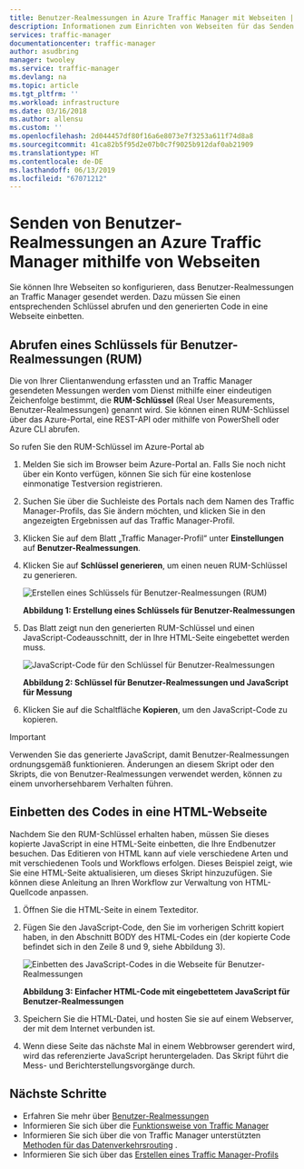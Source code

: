 ```yaml
---
title: Benutzer-Realmessungen in Azure Traffic Manager mit Webseiten | Microsoft-Dokumentation
description: Informationen zum Einrichten von Webseiten für das Senden von Benutzer-Realmessungen an Traffic Manager
services: traffic-manager
documentationcenter: traffic-manager
author: asudbring
manager: twooley
ms.service: traffic-manager
ms.devlang: na
ms.topic: article
ms.tgt_pltfrm: ''
ms.workload: infrastructure
ms.date: 03/16/2018
ms.author: allensu
ms.custom: ''
ms.openlocfilehash: 2d044457df80f16a6e8073e7f3253a611f74d8a8
ms.sourcegitcommit: 41ca82b5f95d2e07b0c7f9025b912daf0ab21909
ms.translationtype: HT
ms.contentlocale: de-DE
ms.lasthandoff: 06/13/2019
ms.locfileid: "67071212"
---
```

# <a name="how-to-send-real-user-measurements-to-azure-traffic-manager-using-web-pages"></a>Senden von Benutzer-Realmessungen an Azure Traffic Manager mithilfe von Webseiten

Sie können Ihre Webseiten so konfigurieren, dass Benutzer-Realmessungen an Traffic Manager gesendet werden. Dazu müssen Sie einen entsprechenden Schlüssel abrufen und den generierten Code in eine Webseite einbetten.

## <a name="obtain-a-real-user-measurements-key"></a>Abrufen eines Schlüssels für Benutzer-Realmessungen (RUM)

Die von Ihrer Clientanwendung erfassten und an Traffic Manager gesendeten Messungen werden vom Dienst mithilfe einer eindeutigen Zeichenfolge bestimmt, die **RUM-Schlüssel** (Real User Measurements, Benutzer-Realmessungen) genannt wird. Sie können einen RUM-Schlüssel über das Azure-Portal, eine REST-API oder mithilfe von PowerShell oder Azure CLI abrufen.

So rufen Sie den RUM-Schlüssel im Azure-Portal ab
1. Melden Sie sich im Browser beim Azure-Portal an. Falls Sie noch nicht über ein Konto verfügen, können Sie sich für eine kostenlose einmonatige Testversion registrieren.
2. Suchen Sie über die Suchleiste des Portals nach dem Namen des Traffic Manager-Profils, das Sie ändern möchten, und klicken Sie in den angezeigten Ergebnissen auf das Traffic Manager-Profil.
3. Klicken Sie auf dem Blatt „Traffic Manager-Profil“ unter **Einstellungen** auf **Benutzer-Realmessungen**.
4. Klicken Sie auf **Schlüssel generieren**, um einen neuen RUM-Schlüssel zu generieren.
 
   ![Erstellen eines Schlüssels für Benutzer-Realmessungen (RUM)](./media/traffic-manager-create-rum-visual-studio/generate-rum-key.png)

   **Abbildung 1: Erstellung eines Schlüssels für Benutzer-Realmessungen**

5. Das Blatt zeigt nun den generierten RUM-Schlüssel und einen JavaScript-Codeausschnitt, der in Ihre HTML-Seite eingebettet werden muss.
 
    ![JavaScript-Code für den Schlüssel für Benutzer-Realmessungen](./media/traffic-manager-create-rum-web-pages/rum-javascript-code.png)

    **Abbildung 2: Schlüssel für Benutzer-Realmessungen und JavaScript für Messung**
 
6. Klicken Sie auf die Schaltfläche **Kopieren**, um den JavaScript-Code zu kopieren. 

>[!IMPORTANT]
> Verwenden Sie das generierte JavaScript, damit Benutzer-Realmessungen ordnungsgemäß funktionieren. Änderungen an diesem Skript oder den Skripts, die von Benutzer-Realmessungen verwendet werden, können zu einem unvorhersehbarem Verhalten führen.

## <a name="embed-the-code-to-an-html-web-page"></a>Einbetten des Codes in eine HTML-Webseite

Nachdem Sie den RUM-Schlüssel erhalten haben, müssen Sie dieses kopierte JavaScript in eine HTML-Seite einbetten, die Ihre Endbenutzer besuchen. Das Editieren von HTML kann auf viele verschiedene Arten und mit verschiedenen Tools und Workflows erfolgen. Dieses Beispiel zeigt, wie Sie eine HTML-Seite aktualisieren, um dieses Skript hinzuzufügen. Sie können diese Anleitung an Ihren Workflow zur Verwaltung von HTML-Quellcode anpassen.

1.  Öffnen Sie die HTML-Seite in einem Texteditor.
2.  Fügen Sie den JavaScript-Code, den Sie im vorherigen Schritt kopiert haben, in den Abschnitt BODY des HTML-Codes ein (der kopierte Code befindet sich in den Zeile 8 und 9, siehe Abbildung 3).
 
    ![Einbetten des JavaScript-Codes in die Webseite für Benutzer-Realmessungen](./media/traffic-manager-create-rum-web-pages/real-user-measurement-embed-script.png)  

    **Abbildung 3: Einfacher HTML-Code mit eingebettetem JavaScript für Benutzer-Realmessungen**

3.  Speichern Sie die HTML-Datei, und hosten Sie sie auf einem Webserver, der mit dem Internet verbunden ist. 
4. Wenn diese Seite das nächste Mal in einem Webbrowser gerendert wird, wird das referenzierte JavaScript heruntergeladen. Das Skript führt die Mess- und Berichterstellungsvorgänge durch.


## <a name="next-steps"></a>Nächste Schritte
- Erfahren Sie mehr über [Benutzer-Realmessungen](traffic-manager-rum-overview.md)
- Informieren Sie sich über die [Funktionsweise von Traffic Manager](traffic-manager-overview.md)
- Informieren Sie sich über die von Traffic Manager unterstützten [Methoden für das Datenverkehrsrouting](traffic-manager-routing-methods.md) .
- Informieren Sie sich über das [Erstellen eines Traffic Manager-Profils](traffic-manager-create-profile.md)

